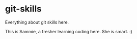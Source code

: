 # git-skills
Everything about git skills here. 

This is Sammie, a fresher learning coding here. 
She is smart. :)
